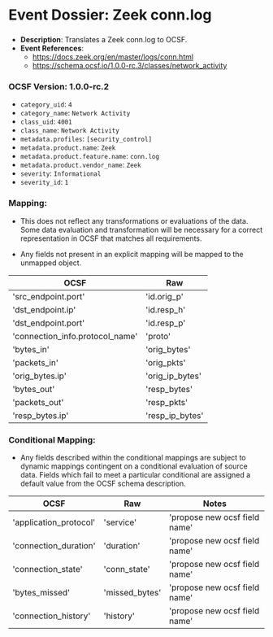 # Event Dossier: Zeek conn.log
### 
- **Description**: Translates a Zeek conn.log to OCSF. 
- **Event References**:
  - https://docs.zeek.org/en/master/logs/conn.html
  - https://schema.ocsf.io/1.0.0-rc.3/classes/network_activity
 
 ### OCSF Version: 1.0.0-rc.2
 - `category_uid`: `4`
 - `category_name`: `Network Activity`
 - `class_uid`: `4001`
 - `class_name`: `Network Activity`
 - `metadata.profiles`: `[security_control]`
 - `metadata.product.name`: `Zeek`
 - `metadata.product.feature.name`: `conn.log`
 - `metadata.product.vendor_name`: `Zeek`
 - `severity`: `Informational`
 - `severity_id`: `1`

 ### Mapping:
 - This does not reflect any transformations or evaluations of the data. Some data evaluation and transformation will be necessary for a correct representation in OCSF that matches all requirements.

 - Any fields not present in an explicit mapping will be mapped to the unmapped object. 

| OCSF                          | Raw           |
| ----------------------------- | --------------|
|'src_endpoint.port'            |'id.orig_p'    |
|'dst_endpoint.ip'              |'id.resp_h'    |
|'dst_endpoint.port'            |'id.resp_p'    |
|'connection_info.protocol_name'|'proto'        |
|'bytes_in'                     |'orig_bytes'   |
|'packets_in'                   |'orig_pkts'    |
|'orig_bytes.ip'                |'orig_ip_bytes'|
|'bytes_out'                    |'resp_bytes'   |
|'packets_out'                  |'resp_pkts'    |
|'resp_bytes.ip'                |'resp_ip_bytes'|


 ### Conditional Mapping:
 - Any fields described within the conditional mappings are subject to dynamic mappings contingent on a conditional evaluation of source data. Fields which fail to meet a particular conditional are assigned a default value from the OCSF schema description.

| OCSF                 | Raw             | Notes                       |
| ---------------------| ----------------| ----------------------------|
|'application_protocol'|'service'        |'propose new ocsf field name'|
|'connection_duration' |'duration'       |'propose new ocsf field name'|
|'connection_state'    |'conn_state'     |'propose new ocsf field name'|
|'bytes_missed'        |'missed_bytes'   |'propose new ocsf field name'|
|'connection_history'  |'history'        |'propose new ocsf field name'|

